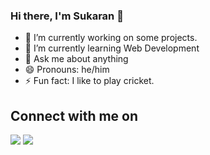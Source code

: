 ### Hi there, I'm Sukaran 👋

<!--
**SukaranKant/SukaranKant** is a ✨ _special_ ✨ repository because its `README.md` (this file) appears on your GitHub profile.
Here are some ideas to get you started:
-->
<!-- <img src="https://github-readme-stats.vercel.app/api?color=blue&username=SukaranKant&count_private=true&show_icons=true&theme=algolia"> -->

- 🔭 I’m currently working on some projects.
- 🌱 I’m currently learning Web Development
- 💬 Ask me about anything
- 😄 Pronouns: he/him
- ⚡ Fun fact: I like to play cricket.

## Connect with me on
<a href="https://www.linkedin.com/in/sukaran-kant-690a17204/"><img src="https://img.icons8.com/fluent/48/000000/linkedin.png" style="max-width:100%;"></a> <a href="https://github.com/SukaranKant"><img src="https://img.icons8.com/fluent/48/000000/github.png" style="max-width:100%;"></a>
